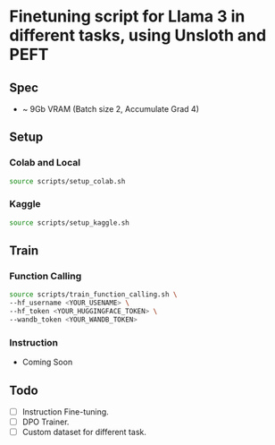# Finetuning script for Llama 3 in different tasks, using Unsloth and PEFT

## Spec

- ~ 9Gb VRAM (Batch size 2, Accumulate Grad 4)

## Setup

### Colab and Local

```bash
source scripts/setup_colab.sh
```

### Kaggle

```bash
source scripts/setup_kaggle.sh
```

## Train

### Function Calling

```bash
source scripts/train_function_calling.sh \
--hf_username <YOUR_USENAME> \
--hf_token <YOUR_HUGGINGFACE_TOKEN> \
--wandb_token <YOUR_WANDB_TOKEN>
```

### Instruction

- Coming Soon

## Todo

- [ ] Instruction Fine-tuning.
- [ ] DPO Trainer.
- [ ] Custom dataset for different task.
